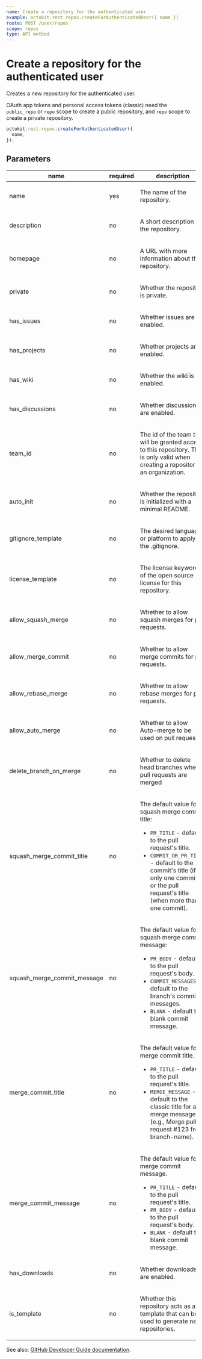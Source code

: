```yaml
---
name: Create a repository for the authenticated user
example: octokit.rest.repos.createForAuthenticatedUser({ name })
route: POST /user/repos
scope: repos
type: API method
---
```


# Create a repository for the authenticated user

Creates a new repository for the authenticated user.

OAuth app tokens and personal access tokens (classic) need the `public_repo` or `repo` scope to create a public repository, and `repo` scope to create a private repository.

```js
octokit.rest.repos.createForAuthenticatedUser({
  name,
});
```

## Parameters

<table>
  <thead>
    <tr>
      <th>name</th>
      <th>required</th>
      <th>description</th>
    </tr>
  </thead>
  <tbody>
    <tr><td>name</td><td>yes</td><td>

The name of the repository.

</td></tr>
<tr><td>description</td><td>no</td><td>

A short description of the repository.

</td></tr>
<tr><td>homepage</td><td>no</td><td>

A URL with more information about the repository.

</td></tr>
<tr><td>private</td><td>no</td><td>

Whether the repository is private.

</td></tr>
<tr><td>has_issues</td><td>no</td><td>

Whether issues are enabled.

</td></tr>
<tr><td>has_projects</td><td>no</td><td>

Whether projects are enabled.

</td></tr>
<tr><td>has_wiki</td><td>no</td><td>

Whether the wiki is enabled.

</td></tr>
<tr><td>has_discussions</td><td>no</td><td>

Whether discussions are enabled.

</td></tr>
<tr><td>team_id</td><td>no</td><td>

The id of the team that will be granted access to this repository. This is only valid when creating a repository in an organization.

</td></tr>
<tr><td>auto_init</td><td>no</td><td>

Whether the repository is initialized with a minimal README.

</td></tr>
<tr><td>gitignore_template</td><td>no</td><td>

The desired language or platform to apply to the .gitignore.

</td></tr>
<tr><td>license_template</td><td>no</td><td>

The license keyword of the open source license for this repository.

</td></tr>
<tr><td>allow_squash_merge</td><td>no</td><td>

Whether to allow squash merges for pull requests.

</td></tr>
<tr><td>allow_merge_commit</td><td>no</td><td>

Whether to allow merge commits for pull requests.

</td></tr>
<tr><td>allow_rebase_merge</td><td>no</td><td>

Whether to allow rebase merges for pull requests.

</td></tr>
<tr><td>allow_auto_merge</td><td>no</td><td>

Whether to allow Auto-merge to be used on pull requests.

</td></tr>
<tr><td>delete_branch_on_merge</td><td>no</td><td>

Whether to delete head branches when pull requests are merged

</td></tr>
<tr><td>squash_merge_commit_title</td><td>no</td><td>

The default value for a squash merge commit title:

- `PR_TITLE` - default to the pull request's title.
- `COMMIT_OR_PR_TITLE` - default to the commit's title (if only one commit) or the pull request's title (when more than one commit).

</td></tr>
<tr><td>squash_merge_commit_message</td><td>no</td><td>

The default value for a squash merge commit message:

- `PR_BODY` - default to the pull request's body.
- `COMMIT_MESSAGES` - default to the branch's commit messages.
- `BLANK` - default to a blank commit message.

</td></tr>
<tr><td>merge_commit_title</td><td>no</td><td>

The default value for a merge commit title.

- `PR_TITLE` - default to the pull request's title.
- `MERGE_MESSAGE` - default to the classic title for a merge message (e.g., Merge pull request #123 from branch-name).

</td></tr>
<tr><td>merge_commit_message</td><td>no</td><td>

The default value for a merge commit message.

- `PR_TITLE` - default to the pull request's title.
- `PR_BODY` - default to the pull request's body.
- `BLANK` - default to a blank commit message.

</td></tr>
<tr><td>has_downloads</td><td>no</td><td>

Whether downloads are enabled.

</td></tr>
<tr><td>is_template</td><td>no</td><td>

Whether this repository acts as a template that can be used to generate new repositories.

</td></tr>
  </tbody>
</table>

See also: [GitHub Developer Guide documentation](https://docs.github.com/rest/repos/repos#create-a-repository-for-the-authenticated-user).
